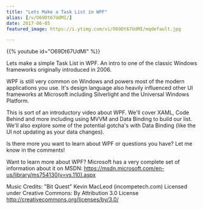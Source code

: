 ```yaml
---
title: "Lets Make a Task List in WPF"
alias: [/v/O69Dt67UdMI/]
date: 2017-06-05
featured_image: https://i.ytimg.com/vi/O69Dt67UdMI/mqdefault.jpg

---
```


{{% youtube id="O69Dt67UdMI" %}}

Lets make a simple Task List in WPF. An intro to one of the classic Windows frameworks originally introduced in 2006.

WPF is still very common on Windows and powers most of the modern applications you use. It's design language also heavily influenced other UI frameworks at Microsoft including Silverlight and the Universal Windows Platform.

This is sort of an introductory video about WPF. We'll cover XAML, Code Behind and more including using MVVM and Data Binding to build our list. We'll also explore some of the potential gotcha's with Data Binding (like the UI not updating as your data changes).

Is there more you want to learn about WPF or questions you have? Let me know in the comments!

Want to learn more about WPF? Microsoft has a very complete set of information about it on MSDN: https://msdn.microsoft.com/en-us/library/ms754130(v=vs.110).aspx

Music Credits:
"Bit Quest" Kevin MacLeod (incompetech.com)
Licensed under Creative Commons: By Attribution 3.0 License
http://creativecommons.org/licenses/by/3.0/